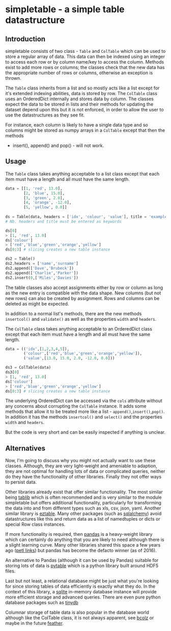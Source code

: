 simpletable - a simple table datastructure
==========================================

Introduction
------------

simpletable consists of two class - `Table` and `ColTable` which can be used to
store a regular array of data. This data can then be indexed using an integer to
access each row or by column name/key to access the column. Methods exist to add
more rows or columns; the classes check that the new data has the appropriate
number of rows or columns, otherwise an exception is thrown.

The `Table` class inherits from a list and so mostly acts like a list except for
it's extended indexing abilities, data is stored by row. The `ColTable` class 
uses an OrderedDict internally and stores data by column. The classes expect the
data to be stored in lists and their methods for updating the dataset depend upon
this but it is not enforced, in order to allow the user to use the datastructures
as they see fit. 

For instance, each column is likely to have a single data type and so columns
might be stored as numpy arrays in a `ColTable` except that then the methods 
- insert(), append() and pop() - will not work.

Usage
-----

The `Table` class takes anything acceptable to a list class except that each
item must have a length and all must have the same length.

```python
data = [[1, 'red', 13.0],
        [2, 'blue', 15.0],
        [3, 'green', 2.0],
        [4, 'orange', -12.0],
        [5, 'yellow', 0.0]]
     
ds = Table(data, headers = ['idx', 'colour', 'value'], title = 'example')
# Nb. headers and title must be entered as keywords

ds[0]
> [1, 'red', 13.0]
ds['colour']
> ['red','blue','green','orange','yellow']
ds[0:3] # slicing creates a new table instance

ds2 = Table()
ds2.headers = ['name','surname']
ds2.append(['Dave','Brubeck'])
ds2.append(['Charlie','Parker'])
ds2.insert(0,['Miles','Davies'])
```

The table classes also accept assignments either by row or column as long as
the new entry is compatible with the data shape. New columns (but not new rows)
can also be created by assignment. Rows and columns can be deleted as might be
expected.

In addition to a normal list's methods, there are the new methods `insertcol()`
and `validate()` as well as the properties `width` and `headers`.

The `ColTable` class takes anything acceptable to an OrderedDict class
except that each item must have a length and all must have the same length.

```python
data = (('idx',[1,2,3,4,5]),
        ('colour',['red','blue','green','orange','yellow']),
        ('value',[13.0, 15.0, 2.0, -12.0, 0.0]))

ds3 = ColTable(data)
ds3[0]
> [1, 'red', 13.0]
ds['colour']
> ['red','blue','green','orange','yellow']
ds[0:3] # slicing creates a new table instance      
```

The underlying OrderedDict can be accessed via the `cols` attribute without
any concerns about corrupting the `ColTable` instance. It adds some methods
that allow it to be treated more like a list - `append()`,`insert()`,`pop()`.
In addition it has the methods `insertcol()` and `select()` and the properties
`width` and `headers`.

But the code is very short and can be easily inspected if anything is unclear.


Alternatives
------------

Now, I'm going to discuss why you might not actually want to use these classes. 
Although, they are very light-weight and ameniable to adaption, they are not
optimal for handling lots of data or complicated queries, neither do they have 
the functionality of other libraries. Finally they not offer ways to persist data.

Other libraries already exist that offer similar functionality. The most similar
being [tablib](https://github.com/kennethreitz/tablib) which is often recommended 
and is very similar to the module simpletable but offers additional functionality, 
particularly for transforming the data into and from different types such as xls, csv,
json, yaml. Another similar library is [eztable](http://pythonhosted.org/eztable). 
Many other packages (such as [sqlalchemy](http://www.sqlalchemy.org)) avoid 
 datastructures like this and return data as a list of namedtuples or dicts or 
special Row class instances.

If more functionality is required, then [pandas](http://pandas.pydata.org/) is a 
heavy-weight library which can certainly do anything that you are likely to need 
although there is a slight learning curve. Many other libraries shared this space 
a few years ago ([petl links](http://petl.readthedocs.io/en/latest/related_work.html))
but pandas has become the defacto winner (as of 2016). 

An alternative to Pandas (although it can be used by Pandas) suitable for storing
lots of data is [pytable](http://www.pytables.org) which is a python library built 
around HDF5 files.

Last but not least, a relational database might be just what you're looking for since
storing tables of data efficiently is exactly what they do. In the context of this
library, a [sqlite](https://docs.python.org/2/library/sqlite3.html) in-memory database
 instance will provide more efficient storage and advanced queries. There are even 
 pure python database packages such as [tinydb](https://pypi.python.org/pypi/tinydb)

Columnar storage of table data is also popular in the database world although like the
ColTable class, it is not always apparent, see [bcolz](http://bcolz.blosc.org) or 
maybe in the future [feather]( https://github.com/wesm/feather).
